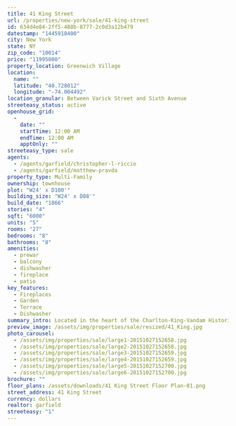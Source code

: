 ```yaml
---
title: 41 King Street
url: /properties/new-york/sale/41-king-street
id: 634d4e84-2ff5-488b-8777-2c0d3a12b479
datestamp: "1445918400"
city: New York
state: NY
zip_code: "10014"
price: "11995000"
property_location: Greenwich Village
location:
  name: ""
  latitude: "40.728012"
  longitude: "-74.004492"
location_granular: Between Varick Street and Sixth Avenue
streeteasy_status: active
openhouse_grid:
  - 
    date: ""
    startTime: 12:00 AM
    endTime: 12:00 AM
    apptOnly: ""
streeteasy_type: sale
agents:
  - /agents/garfield/christopher-l-riccio
  - /agents/garfield/matthew-pravda
property_type: Multi-Family
ownership: townhouse
plot: "W24' x D100'"
building_size: "W24' x D88'"
build_date: "1866"
stories: "4"
sqft: "6000"
units: "5"
rooms: "27"
bedrooms: "8"
bathrooms: "8"
amenities:
  - prewar
  - balcony
  - dishwasher
  - fireplace
  - patio
key_features:
  - Fireplaces
  - Garden
  - Terrace
  - Dishwasher
summary_intro: Located in the heart of the Charlton-King-Vandam Historic District sits 41 King Street, a grand 24 foot wide townhouse on the north side of the street. Erected in 1866, 41 King Street is comprised of 5 apartments, encompassing 27 rooms in total across four floors. Seven wood burning fireplaces, two outdoor spaces and a large 30 foot rear extension are just a few notable attributes about this property. The building can be delivered vacant upon purchase or if desired with tenants in place. All units within this 6,000 square foot Federal Style Townhouse are free market and create the perfect opportunity for the most discerning buyer to create a single family mansion.
preview_image: /assets/img/properties/sale/resized/41_King.jpg
photo_carousel:
  - /assets/img/properties/sale/large1-20151027152658.jpg
  - /assets/img/properties/sale/large2-20151027152658.jpg
  - /assets/img/properties/sale/large3-20151027152659.jpg
  - /assets/img/properties/sale/large4-20151027152659.jpg
  - /assets/img/properties/sale/large5-20151027152700.jpg
  - /assets/img/properties/sale/large6-20151027152700.jpg
brochure: ""
floor_plans: /assets/downloads/41 King Street Floor Plan-01.png
street_address: 41 King Street
currency: dollars
realtor: garfield
streeteasy: "1"
---
```

